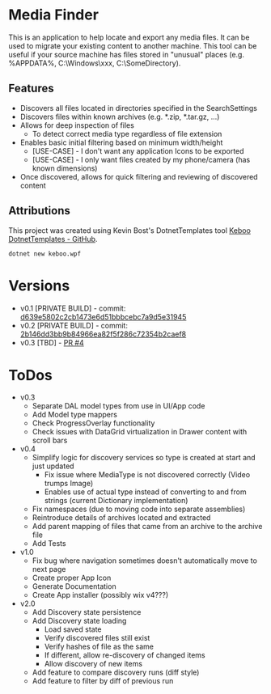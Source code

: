 # Media Finder
This is an application to help locate and export any media files.
It can be used to migrate your existing content to another machine.
This tool can be useful if your source machine has files stored in "unusual" places (e.g. %APPDATA%, C:\Windows\xxx, C:\SomeDirectory).

## Features
- Discovers all files located in directories specified in the SearchSettings
- Discovers files within known archives (e.g. *.zip, *.tar.gz, ...)
- Allows for deep inspection of files
  - To detect correct media type regardless of file extension
- Enables basic initial filtering based on minimum width/height
  - [USE-CASE] - I don't want any application Icons to be exported
  - [USE-CASE] - I only want files created by my phone/camera (has known dimensions)
- Once discovered, allows for quick filtering and reviewing of discovered content

## Attributions
This project was created using Kevin Bost's DotnetTemplates tool [Keboo DotnetTemplates - GitHub](https://github.com/Keboo/DotnetTemplates).
```cli
dotnet new keboo.wpf
```

# Versions
- v0.1 [PRIVATE BUILD] - commit: [d639e5802c2cb1473e6d51bbbcebc7a9d5e31945](https://github.com/thepinkmile/MediaFinder/commit/d639e5802c2cb1473e6d51bbbcebc7a9d5e31945)
- v0.2 [PRIVATE BUILD] - commit: [2b146dd3bb9b84966ea82f5f286c72354b2caef8](https://github.com/thepinkmile/MediaFinder/commit/2b146dd3bb9b84966ea82f5f286c72354b2caef8)
- v0.3 [TBD] - [PR #4](https://github.com/thepinkmile/MediaFinder/pull/4)

# ToDos
- v0.3
  - Separate DAL model types from use in UI/App code
  - Add Model type mappers
  - Check ProgressOverlay functionality
  - Check issues with DataGrid virtualization in Drawer content with scroll bars
- v0.4
  - Simplify logic for discovery services so type is created at start and just updated
    - Fix issue where MediaType is not discovered correctly (Video trumps Image)
    - Enables use of actual type instead of converting to and from strings (current Dictionary implementation)
  - Fix namespaces (due to moving code into separate assemblies)
  - Reintroduce details of archives located and extracted
  - Add parent mapping of files that came from an archive to the archive file
  - Add Tests
- v1.0
  - Fix bug where navigation sometimes doesn't automatically move to next page
  - Create proper App Icon
  - Generate Documentation
  - Create App installer (possibly wix v4???)
- v2.0
  - Add Discovery state persistence
  - Add Discovery state loading
    - Load saved state
    - Verify discovered files still exist
    - Verify hashes of file as the same
    - If different, allow re-discovery of changed items
    - Allow discovery of new items
  - Add feature to compare discovery runs (diff style)
  - Add feature to filter by diff of previous run
